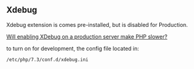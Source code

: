 ## Xdebug

Xdebug extension is comes pre-installed, but is disabled for Production.

[Will enabling XDebug on a production server make PHP slower?](https://www.tutorialspoint.com/will-enabling-xdebug-on-a-production-server-make-php-slower)

to turn on for development, the config file located in:

```
/etc/php/7.3/conf.d/xdebug.ini
```
